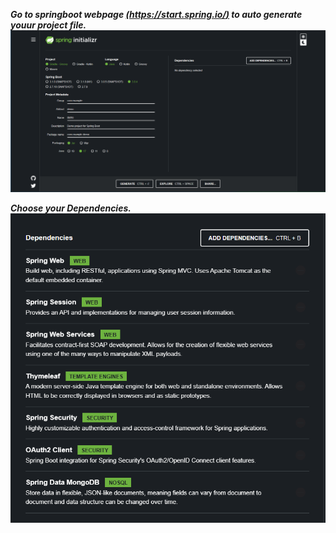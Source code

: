 ***Go to springboot webpage [(https://start.spring.io/)](https://start.spring.io/) to auto generate youur project file.***
![name](/component/source_image/springboot_mainpage.png)

***Choose your Dependencies.***<br/>
![name](/component/source_image/dependencies.png)



